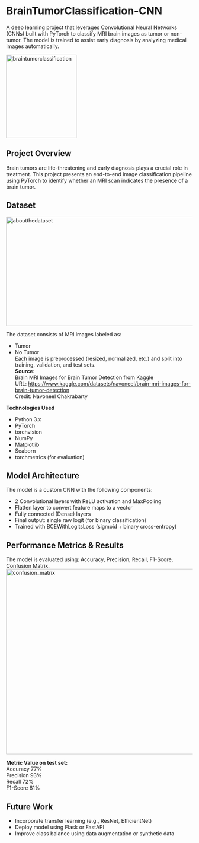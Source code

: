 # BrainTumorClassification-CNN
A deep learning project that leverages Convolutional Neural Networks (CNNs) built with PyTorch to classify MRI brain images as tumor or non-tumor. The model is trained to assist early diagnosis by analyzing medical images automatically.

<img width="190" height="225" alt="braintumorclassification" src="https://github.com/user-attachments/assets/3f374dac-0ec6-4edc-8b3d-d1ef89de5a81" />

## Project Overview
Brain tumors are life-threatening and early diagnosis plays a crucial role in treatment. This project presents an end-to-end image classification pipeline using PyTorch to identify whether an MRI scan indicates the presence of a brain tumor.

## Dataset
<img width="522" height="295" alt="aboutthedataset" src="https://github.com/user-attachments/assets/966f57c9-a7a5-46f5-9bc4-56c3e2ae2d68" />

The dataset consists of MRI images labeled as:
- Tumor
- No Tumor<br>
Each image is preprocessed (resized, normalized, etc.) and split into training, validation, and test sets.<br>
**Source:**<br>
Brain MRI Images for Brain Tumor Detection from Kaggle<br>
URL: https://www.kaggle.com/datasets/navoneel/brain-mri-images-for-brain-tumor-detection<br>
Credit: Navoneel Chakrabarty

**Technologies Used**
- Python 3.x
- PyTorch
- torchvision
- NumPy
- Matplotlib
- Seaborn
- torchmetrics (for evaluation)

## Model Architecture
The model is a custom CNN with the following components:
- 2 Convolutional layers with ReLU activation and MaxPooling
- Flatten layer to convert feature maps to a vector
- Fully connected (Dense) layers
- Final output: single raw logit (for binary classification)
- Trained with BCEWithLogitsLoss (sigmoid + binary cross-entropy)

## Performance Metrics & Results
The model is evaluated using: Accuracy, Precision, Recall, F1-Score, Confusion Matrix.<br>
<img width="600" height="500" alt="confusion_matrix" src="https://github.com/user-attachments/assets/da5e7823-afb2-4aea-a93b-e80975927a95" />

**Metric Value on test set:**<br>
Accuracy	77%<br>
Precision	93%<br>
Recall	72%<br>
F1-Score	81%

## Future Work
- Incorporate transfer learning (e.g., ResNet, EfficientNet)
- Deploy model using Flask or FastAPI
- Improve class balance using data augmentation or synthetic data
